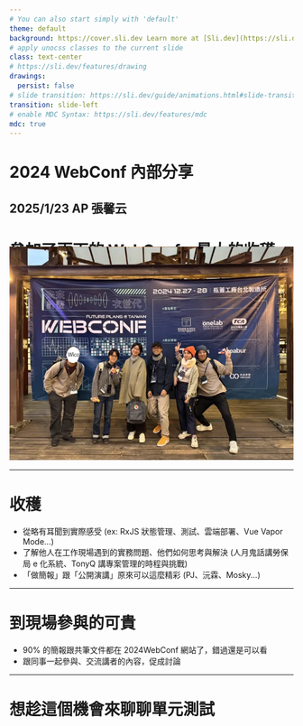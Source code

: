 ```yaml
---
# You can also start simply with 'default'
theme: default
background: https://cover.sli.dev Learn more at [Sli.dev](https://sli.dev)
# apply unocss classes to the current slide
class: text-center
# https://sli.dev/features/drawing
drawings:
  persist: false
# slide transition: https://sli.dev/guide/animations.html#slide-transitions
transition: slide-left
# enable MDC Syntax: https://sli.dev/features/mdc
mdc: true
---
```


#  2024 WebConf 內部分享
2025/1/23 AP 張馨云
---

# 參加了兩天的 WebConf，最大的收穫...

<div class="w-65% h-auto mx-auto overflow-hidden" style="border-radius: 16px; margin-top:5%">
  <img 
    src="/webconf.png" 
    class="w-full object-cover" 
    style="margin-top: -10%"
  />
</div>

---

# 收穫

* 從略有耳聞到實際感受 (ex: RxJS 狀態管理、測試、雲端部署、Vue Vapor Mode...)
* 了解他人在工作現場遇到的實務問題、他們如何思考與解決 (人月鬼話講勞保局 e 化系統、TonyQ 講專案管理的時程與挑戰)
* 「做簡報」跟「公開演講」原來可以這麼精彩 (PJ、沅霖、Mosky...)

---

# 到現場參與的可貴
- 90% 的簡報跟共筆文件都在 2024WebConf 網站了，錯過還是可以看
- 跟同事一起參與、交流講者的內容，促成討論

---

# 想趁這個機會來聊聊單元測試